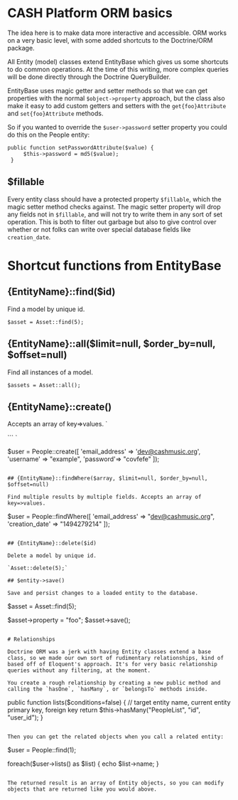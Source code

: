 # CASH Platform ORM basics

The idea here is to make data more interactive and accessible. ORM works on a very basic level, with some added shortcuts to the Doctrine/ORM package.

All Entity (model) classes extend EntityBase which gives us some shortcuts to do common operations. At the time of this writing, more complex queries will be done directly through the Doctrine QueryBuilder.

EntityBase uses magic getter and setter methods so that we can get properties with the normal `$object->property` approach, but the class also make it easy to add custom getters and setters with the `get{foo}Attribute` and `set{foo}Attribute` methods.

So if you wanted to override the `$user->password` setter property you could do this on the People entity:

```
public function setPasswordAttribute($value) {
     $this->password = md5($value);
 }
```

## $fillable

Every entity class should have a protected property `$fillable`, which the magic setter method checks against. The magic setter property will drop any fields not in `$fillable`, and will not try to write them in any sort of set operation. This is both to filter out garbage but also to give control over whether or not folks can write over special database fields like `creation_date`.

# Shortcut functions from EntityBase

## {EntityName}::find($id)

Find a model by unique id.

`$asset = Asset::find(5);`

## {EntityName}::all($limit=null, $order_by=null, $offset=null)

Find all instances of a model.

`$assets = Asset::all();`

## {EntityName}::create()

Accepts an array of key=>values. `

``` `

$user = People::create([ 'email_address' => 'dev@cashmusic.org', 'username' => "example", 'password'=> "covfefe" ]);
```

## {EntityName}::findWhere($array, $limit=null, $order_by=null, $offset=null)

Find multiple results by multiple fields. Accepts an array of key=>values.

```
$user = People::findWhere([
    'email_address' => "dev@cashmusic.org",
    'creation_date' => "1494279214"
    ]);
```

## {EntityName}::delete($id)

Delete a model by unique id.

`Asset::delete(5);`

## $entity->save()

Save and persist changes to a loaded entity to the database.

```
$asset = Asset::find(5);

$asset->property = "foo";
$asset->save();
```

# Relationships

Doctrine ORM was a jerk with having Entity classes extend a base class, so we made our own sort of rudimentary relationships, kind of based off of Eloquent's approach. It's for very basic relationship queries without any filtering, at the moment.

You create a rough relationship by creating a new public method and calling the `hasOne`, `hasMany`, or `belongsTo` methods inside.

```
public function lists($conditions=false) {
    // target entity name, current entity primary key, foreign key
    return $this->hasMany("PeopleList", "id", "user_id");
}
```

Then you can get the related objects when you call a related entity:

```
$user = People::find(1);

foreach($user->lists() as $list) {
  echo $list->name;
}
```

The returned result is an array of Entity objects, so you can modify objects that are returned like you would above.
